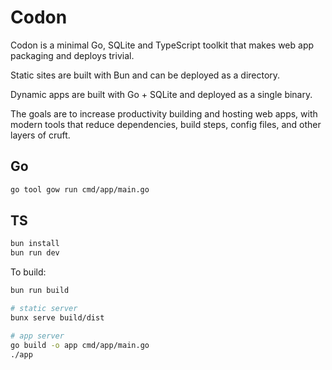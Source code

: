 # Codon

Codon is a minimal Go, SQLite and TypeScript toolkit that makes web app
packaging and deploys trivial.

Static sites are built with Bun and can be deployed as a directory.

Dynamic apps are built with Go + SQLite and deployed as a single binary.

The goals are to increase productivity building and hosting web apps, with
modern tools that reduce dependencies, build steps, config files, and other
layers of cruft.

## Go

```bash
go tool gow run cmd/app/main.go
```

## TS

```bash
bun install
bun run dev
```

To build:

```bash
bun run build

# static server
bunx serve build/dist

# app server
go build -o app cmd/app/main.go
./app
```
